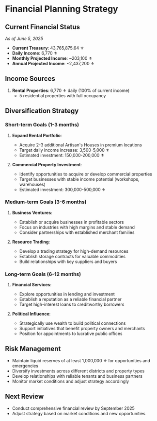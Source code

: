 # Financial Planning Strategy

## Current Financial Status
*As of June 5, 2025*

- **Current Treasury**: 43,765,875.64 ⚜️
- **Daily Income**: 6,770 ⚜️
- **Monthly Projected Income**: ~203,100 ⚜️
- **Annual Projected Income**: ~2,437,200 ⚜️

## Income Sources
1. **Rental Properties**: 6,770 ⚜️ daily (100% of current income)
   - 5 residential properties with full occupancy

## Diversification Strategy

### Short-term Goals (1-3 months)
1. **Expand Rental Portfolio**:
   - Acquire 2-3 additional Artisan's Houses in premium locations
   - Target daily income increase: 3,500-5,000 ⚜️
   - Estimated investment: 150,000-200,000 ⚜️

2. **Commercial Property Investment**:
   - Identify opportunities to acquire or develop commercial properties
   - Target businesses with stable income potential (workshops, warehouses)
   - Estimated investment: 300,000-500,000 ⚜️

### Medium-term Goals (3-6 months)
1. **Business Ventures**:
   - Establish or acquire businesses in profitable sectors
   - Focus on industries with high margins and stable demand
   - Consider partnerships with established merchant families

2. **Resource Trading**:
   - Develop a trading strategy for high-demand resources
   - Establish storage contracts for valuable commodities
   - Build relationships with key suppliers and buyers

### Long-term Goals (6-12 months)
1. **Financial Services**:
   - Explore opportunities in lending and investment
   - Establish a reputation as a reliable financial partner
   - Target high-interest loans to creditworthy borrowers

2. **Political Influence**:
   - Strategically use wealth to build political connections
   - Support initiatives that benefit property owners and merchants
   - Position for appointments to lucrative public offices

## Risk Management
- Maintain liquid reserves of at least 1,000,000 ⚜️ for opportunities and emergencies
- Diversify investments across different districts and property types
- Develop relationships with reliable tenants and business partners
- Monitor market conditions and adjust strategy accordingly

## Next Review
- Conduct comprehensive financial review by September 2025
- Adjust strategy based on market conditions and new opportunities
